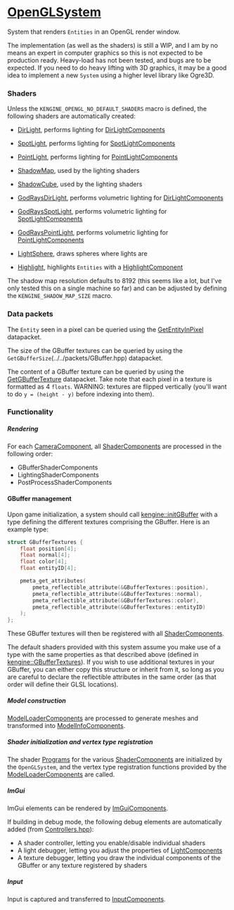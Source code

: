 # [OpenGLSystem](OpenGLSystem.hpp)

System that renders `Entities` in an OpenGL render window.

The implementation (as well as the shaders) is still a WIP, and I am by no means an expert in computer graphics so this is not expected to be production ready. Heavy-load has not been tested, and bugs are to be expected. If you need to do heavy lifting with 3D graphics, it may be a good idea to implement a new `System` using a higher level library like Ogre3D.

### Shaders

Unless the `KENGINE_OPENGL_NO_DEFAULT_SHADERS` macro is defined, the following shaders are automatically created:

* [DirLight](DirLight.hpp), performs lighting for [DirLightComponents](../../components/LightComponent.hpp)
* [SpotLight](SpotLight.hpp), performs lighting for [SpotLightComponents](../../components/LightComponent.hpp)
* [PointLight](PointLight.hpp), performs lighting for [PointLightComponents](../../components/LightComponent.hpp)

* [ShadowMap](ShadowMap.hpp), used by the lighting shaders
* [ShadowCube](ShadowCube.hpp), used by the lighting shaders

* [GodRaysDirLight](GodRaysDirLight.hpp), performs volumetric lighting for [DirLightComponents](../../components/LightComponent.hpp)
* [GodRaysSpotLight](GodRaysSpotLight.hpp), performs volumetric lighting for [SpotLightComponents](../../components/LightComponent.hpp)
* [GodRaysPointLight](GodRaysPointLight.hpp), performs volumetric lighting for [PointLightComponents](../../components/LightComponent.hpp)

* [LightSphere](LightSphere.hpp), draws spheres where lights are
* [Highlight](Highlight.hpp), highlights `Entities` with a [HighlightComponent](../../components/HighlightComponent.md)

The shadow map resolution defaults to 8192 (this seems like a lot, but I've only tested this on a single machine so far) and can be adjusted by defining the `KENGINE_SHADOW_MAP_SIZE` macro.

### Data packets

The `Entity` seen in a pixel can be queried using the [GetEntityInPixel](../../packets/EntityInPixel.hpp) datapacket.

The size of the GBuffer textures can be queried by using the `GetGBufferSize`(../../packets/GBuffer.hpp) datapacket.

The content of a GBuffer texture can be queried by using the [GetGBufferTexture](../../packets/GBuffer.hpp) datapacket. Take note that each pixel in a texture is formatted as 4 `floats`.
WARNING: textures are flipped vertically (you'll want to do `y = (height - y)` before indexing into them).

### Functionality

##### Rendering

For each [CameraComponent](../../components/CameraComponent.md), all [ShaderComponents](../../components/ShaderComponent.md) are processed in the following order:
* GBufferShaderComponents
* LightingShaderComponents
* PostProcessShaderComponents

#### GBuffer management

Upon game initialization, a system should call [kengine::initGBuffer](../../packets/GBuffer.hpp) with a type defining the different textures comprising the GBuffer. Here is an example type:

```cpp
struct GBufferTextures {
	float position[4];
	float normal[4];
	float color[4];
	float entityID[4];

	pmeta_get_attributes(
		pmeta_reflectible_attribute(&GBufferTextures::position),
		pmeta_reflectible_attribute(&GBufferTextures::normal),
		pmeta_reflectible_attribute(&GBufferTextures::color),
		pmeta_reflectible_attribute(&GBufferTextures::entityID)
	);
};
```

These GBuffer textures will then be registered with all [ShaderComponents](../../components/ShaderComponent.md).

The default shaders provided with this system assume you make use of a type with the same properties as that described above (defined in [kengine::GBufferTextures](OpenGLSystem.hpp)). If you wish to use additional textures in your GBuffer, you can either copy this structure or inherit from it, so long as you are careful to declare the reflectible attributes in the same order (as that order will define their GLSL locations).

##### Model construction

[ModelLoaderComponents](../../components/ModelLoaderComponent.md) are processed to generate meshes and transformed into [ModelInfoComponents](../../components/ModelInfoComponent.md).

##### Shader initialization and vertex type registration

The shader [Programs](../../../putils/opengl/Program.md) for the various [ShaderComponents](../../components/ShaderComponent.md) are initialized by the `OpenGLSystem`, and the vertex type registration functions provided by the [ModelLoaderComponents](../../components/ModelLoaderComponent.md) are called.

##### ImGui

ImGui elements can be rendered by [ImGuiComponents](../../components/ImGuiComponent.md).

If building in debug mode, the following debug elements are automatically added (from [Controllers.hpp](Controllers.hpp)):
* A shader controller, letting you enable/disable individual shaders
* A light debugger, letting you adjust the properties of [LightComponents](../../components/LightComponent.md)
* A texture debugger, letting you draw the individual components of the GBuffer or any texture registered by shaders

##### Input

Input is captured and transferred to [InputComponents](../../components/InputComponent.md).